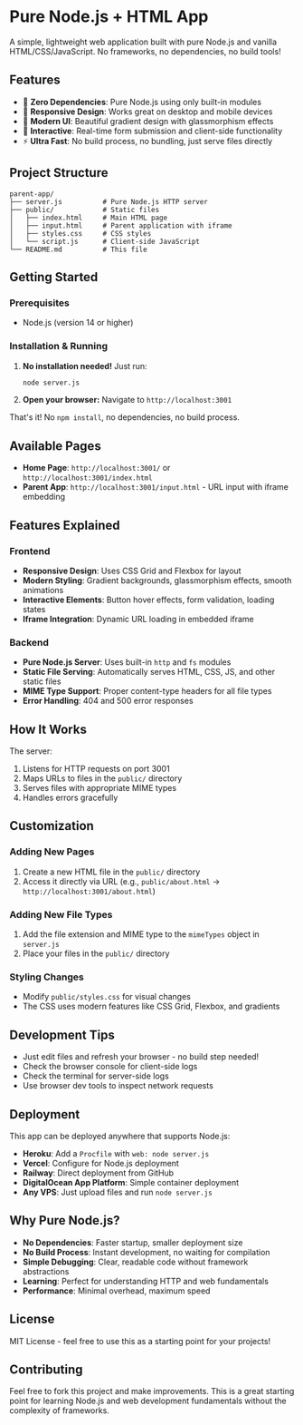 # Pure Node.js + HTML App

A simple, lightweight web application built with pure Node.js and vanilla HTML/CSS/JavaScript. No frameworks, no dependencies, no build tools!

## Features

- 🚀 **Zero Dependencies**: Pure Node.js using only built-in modules
- 📱 **Responsive Design**: Works great on desktop and mobile devices
- 🎨 **Modern UI**: Beautiful gradient design with glassmorphism effects
- 🔄 **Interactive**: Real-time form submission and client-side functionality
- ⚡ **Ultra Fast**: No build process, no bundling, just serve files directly

## Project Structure

```
parent-app/
├── server.js          # Pure Node.js HTTP server
├── public/            # Static files
│   ├── index.html     # Main HTML page
│   ├── input.html     # Parent application with iframe
│   ├── styles.css     # CSS styles
│   └── script.js      # Client-side JavaScript
└── README.md          # This file
```

## Getting Started

### Prerequisites

- Node.js (version 14 or higher)

### Installation & Running

1. **No installation needed!** Just run:
   ```bash
   node server.js
   ```

2. **Open your browser:**
   Navigate to `http://localhost:3001`

That's it! No `npm install`, no dependencies, no build process.

## Available Pages

- **Home Page**: `http://localhost:3001/` or `http://localhost:3001/index.html`
- **Parent App**: `http://localhost:3001/input.html` - URL input with iframe embedding

## Features Explained

### Frontend
- **Responsive Design**: Uses CSS Grid and Flexbox for layout
- **Modern Styling**: Gradient backgrounds, glassmorphism effects, smooth animations
- **Interactive Elements**: Button hover effects, form validation, loading states
- **Iframe Integration**: Dynamic URL loading in embedded iframe

### Backend
- **Pure Node.js Server**: Uses built-in `http` and `fs` modules
- **Static File Serving**: Automatically serves HTML, CSS, JS, and other static files
- **MIME Type Support**: Proper content-type headers for all file types
- **Error Handling**: 404 and 500 error responses

## How It Works

The server:
1. Listens for HTTP requests on port 3001
2. Maps URLs to files in the `public/` directory
3. Serves files with appropriate MIME types
4. Handles errors gracefully

## Customization

### Adding New Pages
1. Create a new HTML file in the `public/` directory
2. Access it directly via URL (e.g., `public/about.html` → `http://localhost:3001/about.html`)

### Adding New File Types
1. Add the file extension and MIME type to the `mimeTypes` object in `server.js`
2. Place your files in the `public/` directory

### Styling Changes
- Modify `public/styles.css` for visual changes
- The CSS uses modern features like CSS Grid, Flexbox, and gradients

## Development Tips

- Just edit files and refresh your browser - no build step needed!
- Check the browser console for client-side logs
- Check the terminal for server-side logs
- Use browser dev tools to inspect network requests

## Deployment

This app can be deployed anywhere that supports Node.js:

- **Heroku**: Add a `Procfile` with `web: node server.js`
- **Vercel**: Configure for Node.js deployment
- **Railway**: Direct deployment from GitHub
- **DigitalOcean App Platform**: Simple container deployment
- **Any VPS**: Just upload files and run `node server.js`

## Why Pure Node.js?

- **No Dependencies**: Faster startup, smaller deployment size
- **No Build Process**: Instant development, no waiting for compilation
- **Simple Debugging**: Clear, readable code without framework abstractions
- **Learning**: Perfect for understanding HTTP and web fundamentals
- **Performance**: Minimal overhead, maximum speed

## License

MIT License - feel free to use this as a starting point for your projects!

## Contributing

Feel free to fork this project and make improvements. This is a great starting point for learning Node.js and web development fundamentals without the complexity of frameworks. 